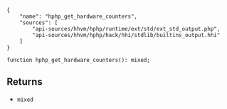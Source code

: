 ``` yamlmeta
{
    "name": "hphp_get_hardware_counters",
    "sources": [
        "api-sources/hhvm/hphp/runtime/ext/std/ext_std_output.php",
        "api-sources/hhvm/hphp/hack/hhi/stdlib/builtins_output.hhi"
    ]
}
```




``` Hack
function hphp_get_hardware_counters(): mixed;
```




## Returns




+ ` mixed `
<!-- HHAPIDOC -->

